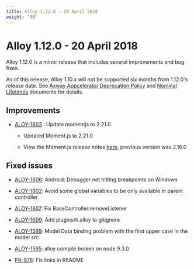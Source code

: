 ```yaml
---
title: Alloy 1.12.0 - 20 April 2018
weight: '30'
---
```


# Alloy 1.12.0 - 20 April 2018

Alloy 1.12.0 is a minor release that includes several improvements and bug fixes.

As of this release, Alloy 1.10.x will not be supported six months from 1.12.0's release date. See [Axway Appcelerator Deprecation Policy](/guide/AMPLIFY_Appcelerator_Services_Overview/Axway_Appcelerator_Deprecation_Policy/) and [Nominal Lifetimes](#undefined) documents for details.

## Improvements

* [ALOY-1603](https://jira.appcelerator.org/browse/ALOY-1603) : Update momentjs to 2.21.0

    * Updated Moment.js to 2.21.0

    * View the Moment.js release notes [here](https://github.com/moment/moment/blob/d0a45f0390c108cc18d71a3d3f38d040392483c5/CHANGELOG.md), previous version was 2.16.0

## Fixed issues

* [ALOY-1606](https://jira.appcelerator.org/browse/ALOY-1606): Android: Debugger not hitting breakpoints on Windows

* [ALOY-1602](https://jira.appcelerator.org/browse/ALOY-1602): Avoid some global variables to be only available in parent controller

* [ALOY-1607](https://jira.appcelerator.org/browse/ALOY-1607): Fix BaseController.removeListener

* [ALOY-1609](https://jira.appcelerator.org/browse/ALOY-1609): Add plugins/ti.alloy to gitignore

* [ALOY-1599](https://jira.appcelerator.org/browse/ALOY-1599): Model Data binding problem with the first upper case in the model src

* [ALOY-1595](https://jira.appcelerator.org/browse/ALOY-1595): alloy compile broken on node 9.3.0

* [PR-878](https://github.com/appcelerator/alloy/pull/878): Fix links in README
